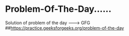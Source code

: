 # Problem-Of-The-Day......
Solution of problem of the day --->  GFG
##https://practice.geeksforgeeks.org/problem-of-the-day
